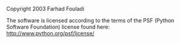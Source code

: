 Copyright 2003 Farhad Fouladi

The software is licensed according to the terms of the PSF (Python Software Foundation) license found here: http://www.python.org/psf/license/